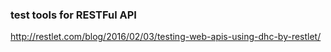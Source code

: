 ### test tools for RESTFul API
http://restlet.com/blog/2016/02/03/testing-web-apis-using-dhc-by-restlet/
